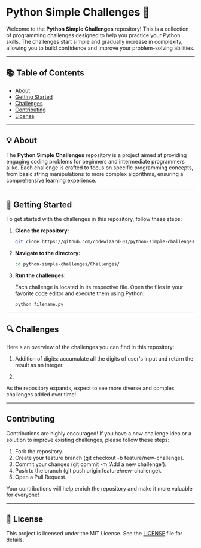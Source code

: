 # Python Simple Challenges 🐍

Welcome to the **Python Simple Challenges** repository! This is a collection of programming challenges designed to help you practice your Python skills. The challenges start simple and gradually increase in complexity, allowing you to build confidence and improve your problem-solving abilities.

---

## 📚 Table of Contents

- [About](#about)
- [Getting Started](#getting-started)
- [Challenges](#challenges)
- [Contributing](#contributing)
- [License](#license)

---

## 💡 About

The **Python Simple Challenges** repository is a project aimed at providing engaging coding problems for beginners and intermediate programmers alike. Each challenge is crafted to focus on specific programming concepts, from basic string manipulations to more complex algorithms, ensuring a comprehensive learning experience.

---

## 🚀 Getting Started

To get started with the challenges in this repository, follow these steps:

1. **Clone the repository:**

   ```bash
   git clone https://github.com/codewizard-01/python-simple-challenges.git
   ```

2. **Navigate to the directory:**
   ```bash
   cd python-simple-challenges/Challenges/
   ```

3. **Run the challenges:**

   Each challenge is located in its respective file. Open the files in your favorite code editor and execute them using Python:
   ```bash
   python filename.py
   ```

---

## 🔍 Challenges

Here's an overview of the challenges you can find in this repository:

1. Addition of digits: accumulate all the digits of user's input and return the result as an integer.

2.

As the repository expands, expect to see more diverse and complex challenges added over time!

---

## Contributing

Contributions are highly encouraged! If you have a new challenge idea or a solution to improve existing challenges, please follow these steps:

1. Fork the repository.
2. Create your feature branch (git checkout -b feature/new-challenge).
3. Commit your changes (git commit -m 'Add a new challenge').
4. Push to the branch (git push origin feature/new-challenge).
5. Open a Pull Request.

Your contributions will help enrich the repository and make it more valuable for everyone!

---

## 📄 License

This project is licensed under the MIT License. See the [LICENSE](LICENSE) file for details.
